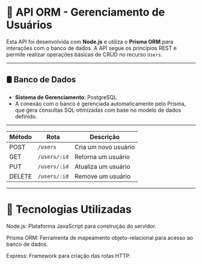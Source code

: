 # 📘 API ORM - Gerenciamento de Usuários

Esta API foi desenvolvida com **Node.js** e utiliza o **Prisma ORM** para interações com o banco de dados. A API segue os princípios REST e permite realizar operações básicas de CRUD no recurso `Users`.

---

## 🛢️ Banco de Dados

- **Sistema de Gerenciamento**: PostgreSQL  
- A conexão com o banco é gerenciada automaticamente pelo Prisma, que gera consultas SQL otimizadas com base no modelo de dados definido.

---

| Método | Rota         | Descrição            |
| ------ | ------------ | -------------------- |
| POST   | `/users`     | Cria um novo usuário |
| GET    | `/users/:id` | Retorna um usuário   |
| PUT    | `/users/:id` | Atualiza um usuário  |
| DELETE | `/users/:id` | Remove um usuário    |

---

# 🔧 Tecnologias Utilizadas

Node.js: Plataforma JavaScript para construção do servidor.

Prisma ORM: Ferramenta de mapeamento objeto-relacional para acesso ao banco de dados.

Express: Framework para criação das rotas HTTP.



